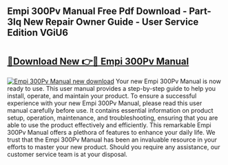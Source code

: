 ## Empi 300Pv Manual Free Pdf Download - Part-3Iq New Repair Owner Guide - User Service Edition VGiU6

# <h2><a href="http://bc33836.oget.top/?id=Empi+300Pv+Manual">🔗Download New 👉🔴 Empi 300Pv Manual</a></h2>

[![Empi 300Pv Manual new download](https://i.imgur.com/5g1atiW.png)](http://bc33836.oget.top/?id=Empi+300Pv+Manual)
Your new Empi 300Pv Manual is now ready to use. This user manual provides a step-by-step guide to help you install, operate, and maintain your product. To ensure a successful experience with your new Empi 300Pv Manual, please read this user manual carefully before use. It contains essential information on product setup, operation, maintenance, and troubleshooting, ensuring that you are able to use the product effectively and efficiently. This remarkable Empi 300Pv Manual offers a plethora of features to enhance your daily life. We trust that the Empi 300Pv Manual has been an invaluable resource in your efforts to master your new product. Should you require any assistance, our customer service team is at your disposal.
